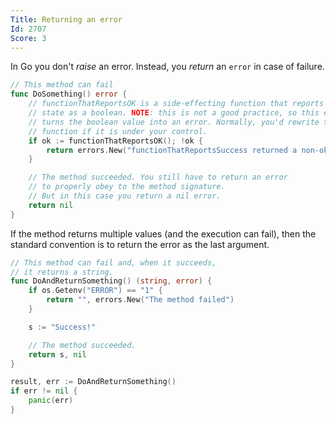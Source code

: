```yaml
---
Title: Returning an error
Id: 2707
Score: 3
---
```

In Go you don't _raise_ an error. Instead, you _return_ an `error` in case of failure.

```go
// This method can fail
func DoSomething() error {
    // functionThatReportsOK is a side-effecting function that reports its
    // state as a boolean. NOTE: this is not a good practice, so this example
    // turns the boolean value into an error. Normally, you'd rewrite this
    // function if it is under your control.
    if ok := functionThatReportsOK(); !ok {
        return errors.New("functionThatReportsSuccess returned a non-ok state")
    }

    // The method succeeded. You still have to return an error
    // to properly obey to the method signature.
    // But in this case you return a nil error.
    return nil
}
```

If the method returns multiple values (and the execution can fail), then the standard convention is to return the error as the last argument.

```go
// This method can fail and, when it succeeds,
// it returns a string.
func DoAndReturnSomething() (string, error) {
    if os.Getenv("ERROR") == "1" {
        return "", errors.New("The method failed")
    }

    s := "Success!"

    // The method succeeded.
    return s, nil
}

result, err := DoAndReturnSomething()
if err != nil {
    panic(err)
}
```
